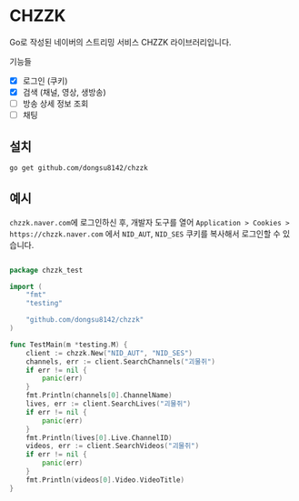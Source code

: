 # CHZZK

Go로 작성된 네이버의 스트리밍 서비스 CHZZK 라이브러리입니다.

기능들

- [x] 로그인 (쿠키)
- [x] 검색 (채널, 영상, 생방송)
- [ ] 방송 상세 정보 조회
- [ ] 채팅

## 설치
```bash
go get github.com/dongsu8142/chzzk
```

## 예시
`chzzk.naver.com`에 로그인하신 후, 개발자 도구를 열어 `Application > Cookies > https://chzzk.naver.com` 에서 `NID_AUT`, `NID_SES` 쿠키를 복사해서 로그인할 수 있습니다.

```go

package chzzk_test

import (
	"fmt"
	"testing"

	"github.com/dongsu8142/chzzk"
)

func TestMain(m *testing.M) {
	client := chzzk.New("NID_AUT", "NID_SES")
	channels, err := client.SearchChannels("괴물쥐")
	if err != nil {
		panic(err)
	}
	fmt.Println(channels[0].ChannelName)
	lives, err := client.SearchLives("괴물쥐")
	if err != nil {
		panic(err)
	}
	fmt.Println(lives[0].Live.ChannelID)
	videos, err := client.SearchVideos("괴물쥐")
	if err != nil {
		panic(err)
	}
	fmt.Println(videos[0].Video.VideoTitle)
}
